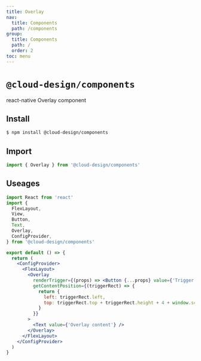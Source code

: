 ```yaml
---
title: Overlay
nav:
  title: Components
  path: /components
group:
  title: Components
  path: /
  order: 2
toc: menu
---
```


# `@cloud-design/components`

react-native Overlay component

## Install

```sh
$ npm install @cloud-design/components
```

## Import

```js
import { Overlay } from '@cloud-design/components'
```

## Useages

```jsx
import React from 'react'
import {
  FlexLayout,
  View,
  Button,
  Text,
  Overlay,
  ConfigProvider,
} from '@cloud-design/components'

export default () => {
  return (
    <ConfigProvider>
      <FlexLayout>
        <Overlay
          renderTrigger={(props) => <Button {...props} value={'Trigger'} />}
          getContentPosition={(triggerRect) => {
            return {
              left: triggerRect.left,
              top: triggerRect.top + triggerRect.height + 4 + window.scrollY,
            }
          }}
        >
          <Text value={'Overlay content'} />
        </Overlay>
      </FlexLayout>
    </ConfigProvider>
  )
}
```
